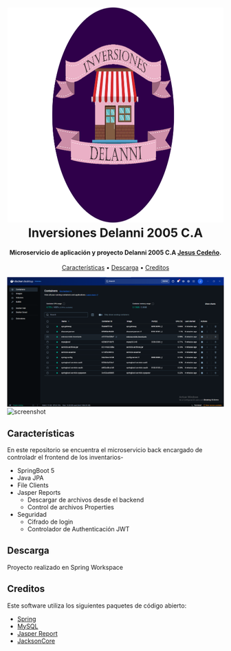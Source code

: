 
<h1 align="center">
  <br>
  <a href=""><img src="https://github.com/Jesusecm2/InventarioDelanni/blob/master/src/main/resources/com/delanni/inversiones/frontend/images/LOGO%20NUEVO.png?raw=true" alt="Markdownify" width="800" height="500"></a>
  <br>
  Inversiones Delanni 2005 C.A
  <br>
</h1>

<h4 align="center">Microservicio de aplicación y proyecto Delanni 2005 C.A <a href="https://www.linkedin.com/in/jesús-cedeño-b47b031b4/" target="_blank">Jesus Cedeño</a>.</h4>

<!--<p align="center">
  <a href="">
    <img src=""
         alt="Gitter">
  </a>
  <a href="https://gitter.im/amitmerchant1990/electron-markdownify"><img src="https://badges.gitter.im/amitmerchant1990/electron-markdownify.svg"></a>
  <a href="https://saythanks.io/to/bullredeyes@gmail.com">
      <img src="https://img.shields.io/badge/SayThanks.io-%E2%98%BC-1EAEDB.svg">
  </a>
  <a href="https://www.paypal.me/AmitMerchant">
    <img src="https://img.shields.io/badge/$-donate-ff69b4.svg?maxAge=2592000&amp;style=flat">
  </a>
</p>-->

<p align="center">
  <a href="#Características">Características</a> •
  <a href="#Descarga">Descarga</a> •
  <a href="#Creditos">Creditos</a><!-- •
  <a href="#Creditos">Creditos</a> •
  <a href="#related">Related</a> •
  <a href="#license">License</a>-->
</p>

![screenshot](https://github.com/Jesusecm2/InventarioDelanniMicroservicio/blob/main/captura.png)
![screenshot](https://github.com/Jesusecm2/InventarioDelanni/blob/master/Inversiones%20Delanni%202005%20C.A%202025-03-16%2021-39-35%20(1).gif)

## Características
En este repositorio se encuentra el microservicio back encargado de controladr el frontend de los inventarios-
* SpringBoot 5
* Java JPA
* File Clients
* Jasper Reports
  - Descargar de archivos desde el backend
  - Control de archivos Properties
* Seguridad
  - Cifrado de login
  - Controlador de Authenticación JWT

 

## Descarga

Proyecto realizado en Spring Workspace

## Creditos

Este software utiliza los siguientes paquetes de código abierto:

- [Spring](Spring.io)
- [MySQL](https://dev.mysql.com)
- [Jasper Report](https://www.jaspersoft.com)
- [JacksonCore](https://github.com/FasterXML/jackson-core)

